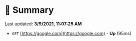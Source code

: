# 📖 Summary
Last updated: **3/9/2021, 11:07:25 AM**

- `GET` [https://google.com](https://google.com) - **Up** (95ms)
